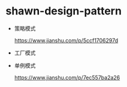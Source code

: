 # shawn-design-pattern
* 策略模式

    https://www.jianshu.com/p/5ccf1706297d
    
* 工厂模式

* 单例模式
    
    https://www.jianshu.com/p/7ec557ba2a26
